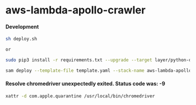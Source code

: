 # aws-lambda-apollo-crawler

#### Development
```bash
sh deploy.sh

or

sudo pip3 install -r requirements.txt --upgrade --target layer/python-dependencies

sam deploy --template-file template.yaml --stack-name aws-lambda-apollo-crawler --s3-bucket cain-2021 --region ap-northeast-1 --profile default --capabilities CAPABILITY_NAMED_IAM
```

#### Resolve chromedriver unexpectedly exited. Status code was: -9
```bash
xattr -d com.apple.quarantine /usr/local/bin/chromedriver
```
